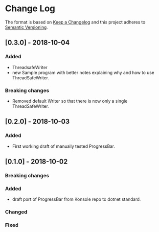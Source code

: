 # Change Log

The format is based on [Keep a Changelog](http://keepachangelog.com/) 
and this project adheres to [Semantic Versioning](http://semver.org/).

## [0.3.0] - 2018-10-04

### Added

- ThreadsafeWriter
- new Sample program with better notes explaining why and how to use ThreadSafeWriter.

### Breaking changes

- Removed default Writer so that there is now only a single ThreadSafeWriter.

## [0.2.0] - 2018-10-03

### Added

- First working draft of manually tested ProgressBar.

## [0.1.0] - 2018-10-02

### Breaking changes

### Added

- draft port of ProgressBar from Konsole repo to dotnet standard.

### Changed

### Fixed
